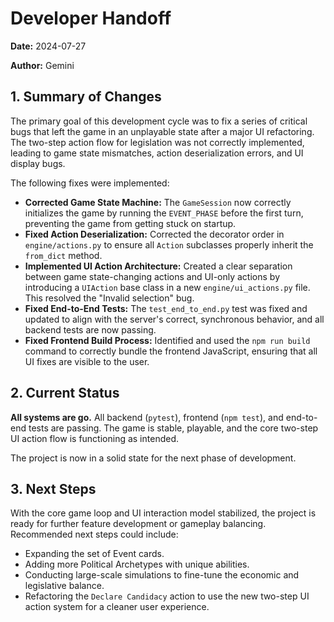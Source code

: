 # Developer Handoff

**Date:** 2024-07-27

**Author:** Gemini

## 1. Summary of Changes

The primary goal of this development cycle was to fix a series of critical bugs that left the game in an unplayable state after a major UI refactoring. The two-step action flow for legislation was not correctly implemented, leading to game state mismatches, action deserialization errors, and UI display bugs.

The following fixes were implemented:

-   **Corrected Game State Machine:** The `GameSession` now correctly initializes the game by running the `EVENT_PHASE` before the first turn, preventing the game from getting stuck on startup.
-   **Fixed Action Deserialization:** Corrected the decorator order in `engine/actions.py` to ensure all `Action` subclasses properly inherit the `from_dict` method.
-   **Implemented UI Action Architecture:** Created a clear separation between game state-changing actions and UI-only actions by introducing a `UIAction` base class in a new `engine/ui_actions.py` file. This resolved the "Invalid selection" bug.
-   **Fixed End-to-End Tests:** The `test_end_to_end.py` test was fixed and updated to align with the server's correct, synchronous behavior, and all backend tests are now passing.
-   **Fixed Frontend Build Process:** Identified and used the `npm run build` command to correctly bundle the frontend JavaScript, ensuring that all UI fixes are visible to the user.

## 2. Current Status

**All systems are go.** All backend (`pytest`), frontend (`npm test`), and end-to-end tests are passing. The game is stable, playable, and the core two-step UI action flow is functioning as intended.

The project is now in a solid state for the next phase of development.

## 3. Next Steps

With the core game loop and UI interaction model stabilized, the project is ready for further feature development or gameplay balancing. Recommended next steps could include:

-   Expanding the set of Event cards.
-   Adding more Political Archetypes with unique abilities.
-   Conducting large-scale simulations to fine-tune the economic and legislative balance.
-   Refactoring the `Declare Candidacy` action to use the new two-step UI action system for a cleaner user experience. 